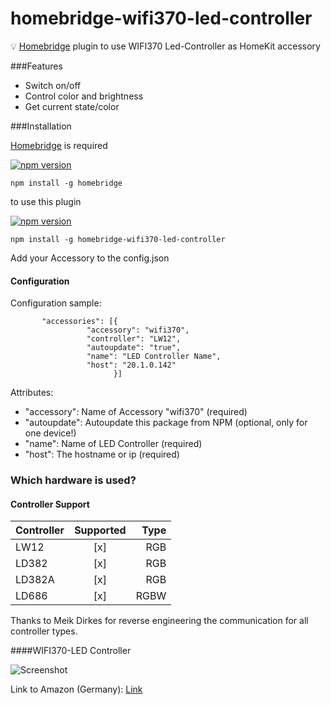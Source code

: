 # homebridge-wifi370-led-controller

:bulb: [Homebridge](https://github.com/nfarina/homebridge) plugin to use WIFI370 Led-Controller as HomeKit accessory

###Features

- Switch on/off
- Control color and brightness
- Get current state/color

###Installation

[Homebridge](https://github.com/nfarina/homebridge) is required

[![npm version](https://badge.fury.io/js/homebridge.svg)](https://badge.fury.io/js/homebridge)

```
npm install -g homebridge
```

to use this plugin

[![npm version](https://badge.fury.io/js/homebridge-wifi370-led-controller.svg)](https://badge.fury.io/js/homebridge-wifi370-led-controller)

```
npm install -g homebridge-wifi370-led-controller
```

Add your Accessory to the config.json

#### Configuration

Configuration sample:

 ```
        "accessories": [{
                  "accessory": "wifi370",
                  "controller": "LW12",
                  "autoupdate": "true",
                  "name": "LED Controller Name",
                  "host": "20.1.0.142"
                        }]
```

Attributes:

- "accessory": Name of Accessory "wifi370" (required)
- "autoupdate": Autoupdate this package from NPM (optional, only for one device!)
- "name": Name of LED Controller (required)
- "host": The hostname or ip (required)

### Which hardware is used?

#### Controller Support
|Controller  | Supported     | Type  |
| ---------- |:-------------:| -----:|
| LW12       | [x]           | RGB   |
| LD382      | [x]           | RGB   |
| LD382A     | [x]           | RGB   |
| LD686      | [x]           | RGBW  |

Thanks to Meik Dirkes for reverse engineering the communication for all controller types.

####WIFI370-LED Controller

![Screenshot](https://dl.dropboxusercontent.com/u/13344648/dev/wifi370img.PNG)

Link to Amazon (Germany): [Link](https://www.amazon.de/dp/B00Q6FKPZI/ref=cm_sw_r_tw_dp_x_HavByb4T01Q88)